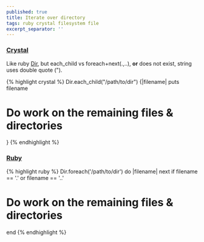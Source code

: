 ```yaml
---
published: true
title: Iterate over directory
tags: ruby crystal filesystem file
excerpt_separator: ''
---
```

### [Crystal](https://crystal-lang.org/api/0.35.1/Dir.html#each(&:String-%3E):Nil-instance-method)
Like ruby [Dir](https://ruby-doc.org/core-2.7.1/Dir.html), but each_child vs foreach+next(.,..), **or** does not exist,  string uses double quote (").

{% highlight crystal %}
Dir.each_child("/path/to/dir") {|filename|
  puts filename
  # Do work on the remaining files & directories
}
{% endhighlight %}

### [Ruby](https://stackoverflow.com/a/2512505)

{% highlight ruby %}
Dir.foreach('/path/to/dir') do |filename|
  next if filename == '.' or filename == '..'
  # Do work on the remaining files & directories
end
{% endhighlight %}
